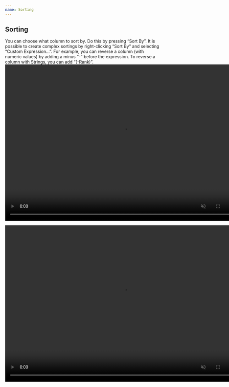```yaml
---
name: Sorting
---
```

## Sorting
You can choose what column to sort by.
Do this by pressing “Sort By”.
It is possible to create complex sortings by right-clicking “Sort By” and selecting “Custom Expression…”.
For example, you can reverse a column (with numeric values) by adding a minus “-” before the expression. To reverse a column with Strings, you can add “(-Rank)”.
<video controls muted width="768" height="512">
  <source src="{{ site.baseurl }}/assets/webms/sorting.webm" type="video/webm">
</video>

<video controls muted width="768" height="512">
  <source src="{{ site.baseurl }}/assets/webms/sorting2.webm" type="video/webm">
</video>